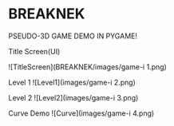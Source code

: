 # BREAKNEK
PSEUDO-3D GAME DEMO IN PYGAME!

Title Screen(UI)

![TitleScreen](BREAKNEK/images/game-i 1.png)

Level 1
![Level1](images/game-i 2.png)

Level 2
![Level2](images/game-i 3.png)

Curve Demo
![Curve](images/game-i 4.png)



